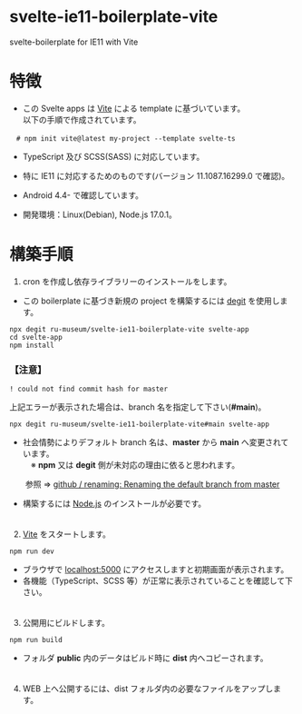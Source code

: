 # svelte-ie11-boilerplate-vite
svelte-boilerplate for IE11 with Vite

# 特徴
- この Svelte apps は [Vite](https://github.com/vitejs/vite) による template に基づいています。  
以下の手順で作成されています。
```
　# npm init vite@latest my-project --template svelte-ts
```

- TypeScript 及び SCSS(SASS) に対応しています。

- 特に IE11 に対応するためのものです(バージョン 11.1087.16299.0 で確認)。  

- Android 4.4- で確認しています。  

- 開発環境：Linux(Debian), Node.js 17.0.1。  

# 構築手順
1. cron を作成し依存ライブラリーのインストールをします。

- この boilerplate に基づき新規の project を構築するには [degit](https://github.com/Rich-Harris/degit) を使用します。

```
npx degit ru-museum/svelte-ie11-boilerplate-vite svelte-app
cd svelte-app
npm install
```
### 【注意】
```
! could not find commit hash for master
```
上記エラーが表示された場合は、branch 名を指定して下さい(**#main**)。
```
npx degit ru-museum/svelte-ie11-boilerplate-vite#main svelte-app
```

- 社会情勢によりデフォルト branch 名は、**master** から **main** へ変更されています。  
　※ **npm** 又は **degit** 側が未対応の理由に依ると思われます。

　　参照 ⇒ [github / renaming: Renaming the default branch from master](https://github.com/github/renaming)

- 構築するには [Node.js](https://nodejs.org/) のインストールが必要です。  
　  
2. [Vite](https://github.com/vitejs/vite) をスタートします。

```
npm run dev
```

- ブラウザで [localhost:5000](http://localhost:5000/) にアクセスしますと初期画面が表示されます。
- 各機能（TypeScript、SCSS 等）が正常に表示されていることを確認して下さい。  
　  
3. 公開用にビルドします。

```
npm run build
```
- フォルダ **public** 内のデータはビルド時に **dist** 内へコピーされます。  
　  

4. WEB 上へ公開するには、dist フォルダ内の必要なファイルをアップします。










